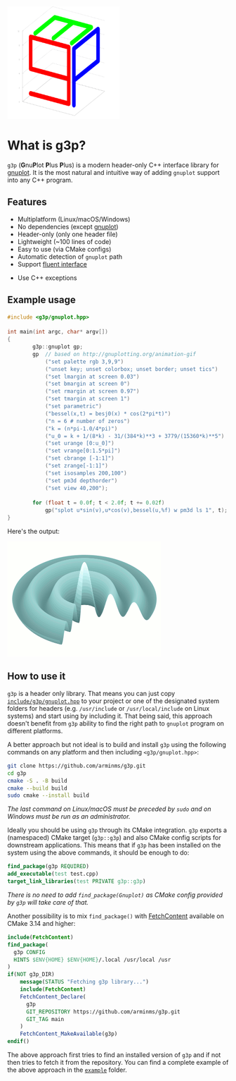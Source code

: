 <img src="artwork/g3p_logo.svg" width="256" height="256">

# What is g3p?
`g3p` (**G**nu**P**lot **P**lus **P**lus) is a modern header-only C++ interface
library for [gnuplot](http://www.gnuplot.info/). It is the most natural and
intuitive way of adding `gnuplot` support into any C++ program.
## Features
- Multiplatform (Linux/macOS/Windows)
- No dependencies (except [gnuplot](http://www.gnuplot.info/))
- Header-only (only one header file)
- Lightweight (~100 lines of code)
- Easy to use (via CMake configs)
- Automatic detection of `gnuplot` path
- Support [fluent interface](https://en.wikipedia.org/wiki/Fluent_interface)
<!-- - Both C and C++ format for passing arguments are supported -->
- Use C++ exceptions
<!-- - Provides Unit tests -->
<!-- - Well documented -->
## Example usage
```c++
#include <g3p/gnuplot.hpp>

int main(int argc, char* argv[])
{
        g3p::gnuplot gp;
        gp  // based on http://gnuplotting.org/animation-gif
            ("set palette rgb 3,9,9")
            ("unset key; unset colorbox; unset border; unset tics")
            ("set lmargin at screen 0.03")
            ("set bmargin at screen 0")
            ("set rmargin at screen 0.97")
            ("set tmargin at screen 1")
            ("set parametric")
            ("bessel(x,t) = besj0(x) * cos(2*pi*t)")
            ("n = 6 # number of zeros")
            ("k = (n*pi-1.0/4*pi)")
            ("u_0 = k + 1/(8*k) - 31/(384*k)**3 + 3779/(15360*k)**5")
            ("set urange [0:u_0]")
            ("set vrange[0:1.5*pi]")
            ("set cbrange [-1:1]")
            ("set zrange[-1:1]")
            ("set isosamples 200,100")
            ("set pm3d depthorder")
            ("set view 40,200");

        for (float t = 0.0f; t < 2.0f; t += 0.02f)
            gp("splot u*sin(v),u*cos(v),bessel(u,%f) w pm3d ls 1", t);
}
```
Here's the output:  

![bessel](example/bessel.gif)

## How to use it
`g3p` is a header only library. That means you can just copy
[`include/g3p/gnuplot.hpp`](include/g3p/gnuplot.hpp)
to your project or one of the designated system folders for headers (e.g.
`/usr/include` or `/usr/local/include` on Linux systems)
and start using by including it. That being said, this approach doesn't
benefit from `g3p` ability to find the right path to `gnuplot` program on
different platforms.

A better approach but not ideal is to build and install `g3p` using the
following commands on any platform and then including `<g3p/gnuplot.hpp>`: 
```bash
git clone https://github.com/arminms/g3p.git
cd g3p
cmake -S . -B build
cmake --build build
sudo cmake --install build
```
*The last command on Linux/macOS must be preceded by `sudo` and on Windows
must be run as an administrator.*

Ideally you should be using `g3p` through its CMake integration. `g3p` exports
a (namespaced) CMake target (`g3p::g3p`) and also CMake config
scripts for downstream applications. This means that if `g3p` has been installed
on the system using the above commands, it should be enough to do:
```cmake
find_package(g3p REQUIRED)
add_executable(test test.cpp)
target_link_libraries(test PRIVATE g3p::g3p)
```
*There is no need to add `find_package(Gnuplot)` as CMake config provided by
`g3p` will take care of that.*

Another possibility is to mix `find_package()` with
[FetchContent](https://cmake.org/cmake/help/latest/module/FetchContent.html)
available on CMake 3.14 and higher:
```cmake
include(FetchContent)
find_package(
  g3p CONFIG
  HINTS $ENV{HOME} $ENV{HOME}/.local /usr/local /usr
)
if(NOT g3p_DIR)
    message(STATUS "Fetching g3p library...")
    include(FetchContent)
    FetchContent_Declare(
      g3p
      GIT_REPOSITORY https://github.com/arminms/g3p.git
      GIT_TAG main
    )
    FetchContent_MakeAvailable(g3p)
endif()
```
The above approach first tries to find an installed version of `g3p` and if not
then tries to fetch it from the repository. You can find a complete
example of the above approach in the [`example`](example/) folder.

<!-- https://sourceforge.net/projects/gnuplot/files/gnuplot/ -->
